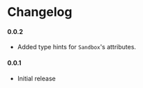 # Changelog


#### 0.0.2

* Added type hints for `Sandbox`'s attributes.


#### 0.0.1

* Initial release